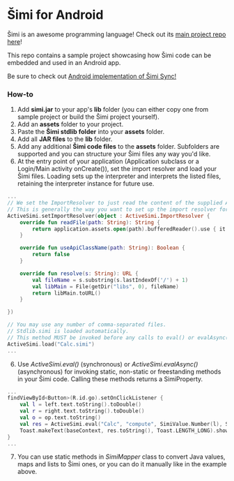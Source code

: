 # Šimi for Android

Šimi is an awesome programming language! Check out its [main project repo here](https://github.com/globulus/simi)!

This repo contains a sample project showcasing how Šimi code can be embedded and used in an Android app.

Be sure to check out [Android implementation of Šimi Sync!](https://github.com/globulus/simi-sync/android)

### How-to

1. Add **simi.jar** to your app's **lib** folder (you can either copy one from sample project or build the Šimi project yourself).
2. Add an **assets** folder to your project.
3. Paste the **Šimi stdlib folder** into your **assets** folder.
4. Add all **JAR files** to the **lib** folder.
5. Add any additional **Šimi code files** to the **assets** folder. Subfolders are supported and you can structure your Šimi files any way you'd like.
6. At the entry point of your application (Application subclass or a Login/Main activity onCreate()), set the import resolver and load your Šimi files. Loading sets up the interpreter and interprets the listed files, retaining the interpreter instance for future use.
```kotlin
...
// We set the ImportResolver to just read the content of the supplied Assets file.
// This is generally the way you want to set up the import resolver for Android.
ActiveSimi.setImportResolver(object : ActiveSimi.ImportResolver {
    override fun readFile(path: String): String {
        return application.assets.open(path).bufferedReader().use { it.readText() }
    }

    override fun useApiClassName(path: String): Boolean {
        return false
    }

    override fun resolve(s: String): URL {
        val fileName = s.substring(s.lastIndexOf('/') + 1)
        val libMain = File(getDir("libs", 0), fileName)
        return libMain.toURL()
    }

})

// You may use any number of comma-separated files.
// Stdlib.simi is loaded automatically.
// This method MUST be invoked before any calls to eval() or evalAsync().
ActiveSimi.load("Calc.simi")
...
```
6. Use *ActiveSimi.eval()* (synchronous) or *ActiveSimi.evalAsync()* (asynchronous) for invoking static, non-static or freestanding methods in your Šimi code. Calling these methods returns a SimiProperty.
```kotlin
...
findViewById<Button>(R.id.go).setOnClickListener {
    val l = left.text.toString().toDouble()
    val r = right.text.toString().toDouble()
    val o = op.text.toString()
    val res = ActiveSimi.eval("Calc", "compute", SimiValue.Number(l), SimiValue.String(o), SimiValue.Number(r))
    Toast.makeText(baseContext, res.toString(), Toast.LENGTH_LONG).show()
}
...
```
7. You can use static methods in *SimiMapper* class to convert Java values, maps and lists to Šimi ones, or you can do it manually like in the example above.
